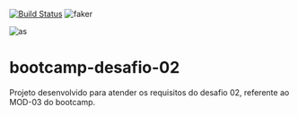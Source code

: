 [![Build Status](https://dev.azure.com/ronunes0342/Agilizei%20Bootcamp%2002/_apis/build/status/r0nunes.bootcamp-challenge-02?branchName=main)](https://dev.azure.com/ronunes0342/Agilizei%20Bootcamp%2002/_build/latest?definitionId=1&branchName=main)
![faker](https://img.shields.io/npm/v/chance?label=faker)

![as](https://agilizei.files.wordpress.com/2020/08/agilizei.png?w=120&h=580)

# bootcamp-desafio-02

Projeto desenvolvido para atender os requisitos do desafio 02, referente ao MOD-03 do bootcamp. 
